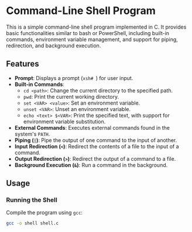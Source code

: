 # Command-Line Shell Program

This is a simple command-line shell program implemented in C. It provides basic functionalities similar to bash or PowerShell, including built-in commands, environment variable management, and support for piping, redirection, and background execution.

## Features

- **Prompt**: Displays a prompt (`xsh# `) for user input.
- **Built-in Commands**:
  - `cd <path>`: Change the current directory to the specified path.
  - `pwd`: Print the current working directory.
  - `set <VAR> <value>`: Set an environment variable.
  - `unset <VAR>`: Unset an environment variable.
  - `echo <text> $<VAR>`: Print the specified text, with support for environment variable substitution.
- **External Commands**: Executes external commands found in the system's `PATH`.
- **Piping (`|`)**: Pipe the output of one command to the input of another.
- **Input Redirection (`<`)**: Redirect the contents of a file to the input of a command.
- **Output Redirection (`>`)**: Redirect the output of a command to a file.
- **Background Execution (`&`)**: Run a command in the background.

## Usage

### Running the Shell

Compile the program using `gcc`:

```sh
gcc -o shell shell.c
```
